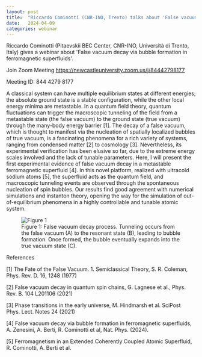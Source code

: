 ```yaml
---
layout: post
title:  "Riccardo Cominotti (CNR-INO, Trento) talks about 'False vacuum decay via bubble formation in ferromagnetic superfluids' (4PM UK time)"
date:   2024-04-09
categories: webinar
---
```

Riccardo Cominotti (Pitaevskii BEC Center, CNR-INO, Università di Trento, Italy) gives a webinar about 'False vacuum decay via bubble formation in ferromagnetic superfluids'.

Join Zoom Meeting
https://newcastleuniversity.zoom.us/j/84442798177

Meeting ID: 844 4279 8177


A classical system can have multiple equilibrium states at different energies; the absolute ground state is a
stable configuration, while the other local energy minima are metastable. In a quantum field theory, quantum
fluctuations can trigger the macroscopic tunneling of the field from a metastable state (the false vacuum) to
the ground state (true vacuum) through the many-body energy barrier [1]. The decay of a false vacuum,
which is thought to manifest via the nucleation of spatially localized bubbles of true vacuum, is a fascinating
phenomena for a rich variety of systems, ranging from condensed matter [2] to cosmology [3]. Nevertheless,
its experimental verification has been elusive so far, due to the extreme energy scales involved and the lack of
tunable parameters. Here, I will present the first experimental evidence of false vacuum decay in a metastable
ferromagnetic superfluid [4]. In this novel platform, realized with ultracold sodium atoms [5], the superfluid
acts as the quantum field, and macroscopic tunneling events are observed through the spontaneous nucleation
of spin bubbles. Our results find good agreement with numerical simulations and instanton theory, opening the
way for the simulation of out-of-equilibrium phenomena in a highly controllable and tunable atomic system.


<figure>
  <img src="https://uk-quantum-fluids-network.github.io/webinars/Cominotti_figure1.png" alt="Figure 1">
  <figcaption>Figure 1: False vacuum decay process. Tunneling occurs from the false vacuum (A) to the resonant state (B),
leading to bubble formation. Once formed, the bubble eventually expands into the true vacuum state (C).</figcaption>
</figure>

References

[1] The Fate of the False Vacuum. 1. Semiclassical Theory, S. R. Coleman, Phys. Rev. D. 16, 1248 (1977)

[2] False vacuum decay in quantum spin chains, G. Lagnese et al., Phys. Rev. B. 104 L201106 (2021)

[3] Phase transitions in the early universe, M. Hindmarsh et al. SciPost Phys. Lect. Notes 24 (2021)

[4] False vacuum decay via bubble formation in ferromagnetic superfluids, A. Zenesini, A. Berti, R.
Cominotti et al, Nat. Phys. (2024).

[5] Ferromagnetism in an Extended Coherently Coupled Atomic Superfluid, R. Cominotti, A. Berti et al.
